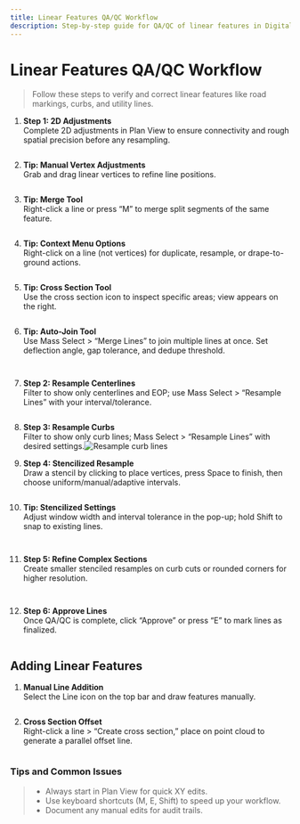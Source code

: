 ```yaml
---
title: Linear Features QA/QC Workflow
description: Step-by-step guide for QA/QC of linear features in Digital Surveyor
---
```


# Linear Features QA/QC Workflow

> Follow these steps to verify and correct linear features like road markings, curbs, and utility lines.

1.  **Step 1: 2D Adjustments**\
    Complete 2D adjustments in Plan View to ensure connectivity and rough spatial precision before any resampling.

    <figure><img src="../../../../images/image45.png" alt=""><figcaption></figcaption></figure>
2.  **Tip: Manual Vertex Adjustments**\
    Grab and drag linear vertices to refine line positions.

    <figure><img src="../../../../images/image41.png" alt=""><figcaption></figcaption></figure>
3.  **Tip: Merge Tool**\
    Right-click a line or press “M” to merge split segments of the same feature.

    <figure><img src="../../../../images/image36.png" alt=""><figcaption></figcaption></figure>
4.  **Tip: Context Menu Options**\
    Right-click on a line (not vertices) for duplicate, resample, or drape-to-ground actions.

    <figure><img src="../../../../images/image17.png" alt=""><figcaption></figcaption></figure>
5.  **Tip: Cross Section Tool**\
    Use the cross section icon to inspect specific areas; view appears on the right.

    <figure><img src="../../../../images/image71.png" alt=""><figcaption></figcaption></figure>
6.  **Tip: Auto-Join Tool**\
    Use Mass Select > “Merge Lines” to join multiple lines at once. Set deflection angle, gap tolerance, and dedupe threshold.

    <figure><img src="../../../../images/image10.png" alt=""><figcaption></figcaption></figure>

    <figure><img src="../../../../images/image65.png" alt=""><figcaption></figcaption></figure>
7.  **Step 2: Resample Centerlines**\
    Filter to show only centerlines and EOP; use Mass Select > “Resample Lines” with your interval/tolerance.

    <figure><img src="../../../../images/image62.png" alt=""><figcaption></figcaption></figure>
8. **Step 3: Resample Curbs**\
   Filter to show only curb lines; Mass Select > “Resample Lines” with desired settings.![Resample curb lines](../../../../images/image18.png)
9.  **Step 4: Stencilized Resample**\
    Draw a stencil by clicking to place vertices, press Space to finish, then choose uniform/manual/adaptive intervals.

    <figure><img src="../../../../images/image34.png" alt=""><figcaption></figcaption></figure>
10. **Tip: Stencilized Settings**\
    Adjust window width and interval tolerance in the pop-up; hold Shift to snap to existing lines.

    <figure><img src="../../../../images/image17.png" alt=""><figcaption></figcaption></figure>

    <figure><img src="../../../../images/image33.png" alt=""><figcaption></figcaption></figure>
11. **Step 5: Refine Complex Sections**\
    Create smaller stenciled resamples on curb cuts or rounded corners for higher resolution.

    <figure><img src="../../../../images/image44.png" alt=""><figcaption></figcaption></figure>

    <figure><img src="../../../../images/image69.png" alt=""><figcaption></figcaption></figure>
12. **Step 6: Approve Lines**\
    Once QA/QC is complete, click “Approve” or press “E” to mark lines as finalized.

    <figure><img src="../../../../images/image2.png" alt=""><figcaption></figcaption></figure>

## Adding Linear Features

1.  **Manual Line Addition**\
    Select the Line icon on the top bar and draw features manually.

    <figure><img src="../../../../images/image26.png" alt=""><figcaption></figcaption></figure>
2.  **Cross Section Offset**\
    Right-click a line > “Create cross section,” place on point cloud to generate a parallel offset line.

    <figure><img src="../../../../images/image28.png" alt=""><figcaption></figcaption></figure>

### Tips and Common Issues

> * Always start in Plan View for quick XY edits.
> * Use keyboard shortcuts (M, E, Shift) to speed up your workflow.
> * Document any manual edits for audit trails.

